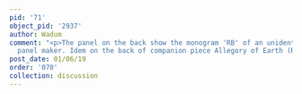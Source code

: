 ```yaml
---
pid: '71'
object_pid: '2937'
author: Wadum
comment: "<p>The panel on the back show the monogram 'RB' of an unidentified Antwerp
  panel maker. Idem on the back of companion piece Allegory of Earth (Rome).</p>\n"
post_date: 01/06/19
order: '070'
collection: discussion
---
```

